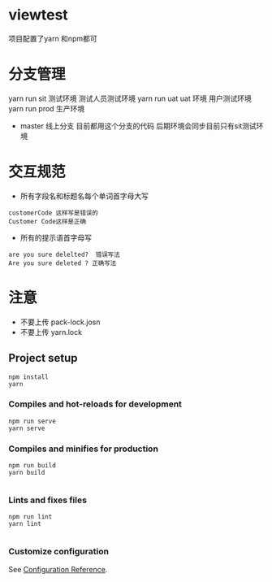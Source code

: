# viewtest
项目配置了yarn 和npm都可
# 分支管理
yarn run sit 测试环境 测试人员测试环境
yarn run uat uat 环境 用户测试环境
yarn run prod 生产环境
- master 线上分支 目前都用这个分支的代码
后期环境会同步目前只有sit测试环境

# 交互规范

- 所有字段名和标题名每个单词首字母大写

```text
customerCode 这样写是错误的
Customer Code这样是正确

```

- 所有的提示语首字母写

```text
are you sure delelted?  错误写法
Are you sure deleted ? 正确写法
```

# 注意

- 不要上传 pack-lock.josn
- 不要上传 yarn.lock

## Project setup
```
npm install
yarn
```

### Compiles and hot-reloads for development
```
npm run serve
yarn serve

```

### Compiles and minifies for production
```
npm run build
yarn build


```

### Lints and fixes files
```
npm run lint
yarn lint
 
```

### Customize configuration
See [Configuration Reference](https://cli.vuejs.org/config/).
